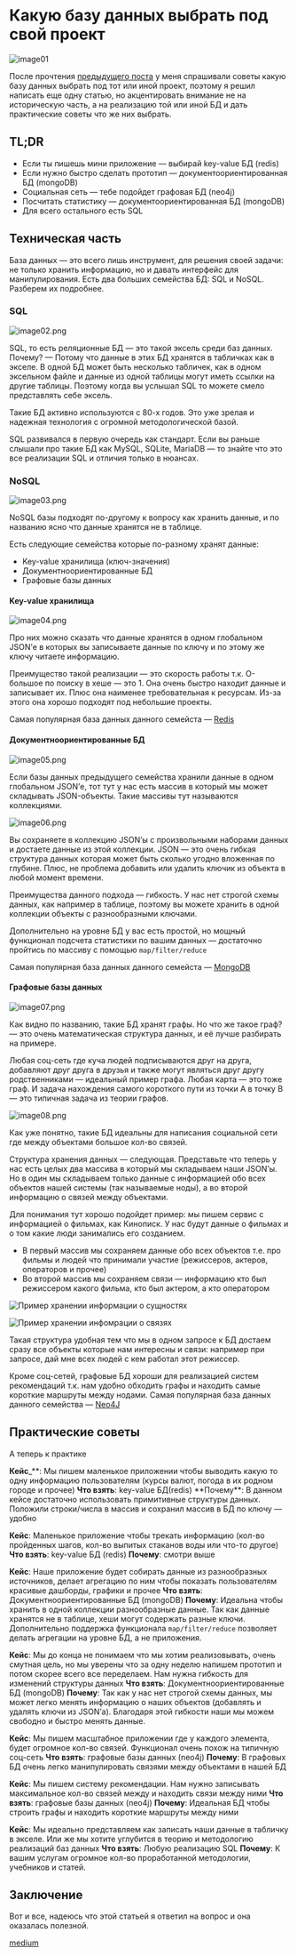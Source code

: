 # Какую базу данных выбрать под свой проект

<!--- Photo by <a href="https://unsplash.com/@tingeyinjurylawfirm?utm_source=unsplash&utm_medium=referral&utm_content=creditCopyText">Tingey Injury Law Firm</a> on <a href="https://unsplash.com/?utm_source=unsplash&utm_medium=referral&utm_content=creditCopyText">Unsplash</a> --->

![image01](image01.jpg)

После прочтения [предыдущего поста](https://kopilov-vlad.medium.com/%D0%BE%D1%82%D0%BA%D1%83%D0%B4%D0%B0-%D1%82%D0%B0%D0%BA%D0%BE%D0%B9-%D0%B7%D0%BE%D0%BE%D0%BF%D0%B0%D1%80%D0%BA-%D0%B1%D0%B0%D0%B7-%D0%B4%D0%B0%D0%BD%D0%BD%D1%8B%D1%85-%D0%B8%D0%BB%D0%B8-%D0%B2%D0%B2%D0%B5%D0%B4%D0%B5%D0%BD%D0%B8%D0%B5-%D0%B2-%D1%80%D0%B0%D0%B7%D0%BD%D0%BE%D0%BE%D0%B1%D1%80%D0%B0%D0%B7%D0%B8%D0%B5-%D0%B1%D0%B4-a99a0fc2371c) у меня спрашивали советы какую базу данных выбрать под тот или иной проект, поэтому я решил написать еще одну статью, но акцентировать внимание не на историческую часть, а на реализацию той или иной БД и дать практические советы что же них выбрать.

## TL;DR

- Если ты пишешь мини приложение — выбирай key-value БД (redis)
- Если нужно быстро сделать прототип — документоориентированная БД (mongoDB)
- Социальная сеть — тебе подойдет графовая БД (neo4j)
- Посчитать статистику — документоориентированная БД (mongoDB)
- Для всего остального есть SQL

## Техническая часть

База данных — это всего лишь инструмент, для решения своей задачи: не только хранить информацию, но и давать интерфейс для манипулирования. Есть два больших семейства БД: SQL и NoSQL. Разберем их подробнее.

### SQL

![image02.png](image02.png)

SQL, то есть реляционные БД — это такой эксель среди баз данных.
Почему? — Потому что данные в этих БД хранятся в табличках как в экселе. В одной БД может быть несколько табличек, как в одном эксельном файле и данные из одной таблицы могут иметь ссылки на другие таблицы. Поэтому когда вы услышал SQL то можете смело представлять себе эксель.

Такие БД активно используются с 80-х годов. Это уже зрелая и надежная технология с огромной методологической базой.

SQL развивался в первую очередь как стандарт. Если вы раньше слышали про такие БД как MySQL, SQLite, MariaDB — то знайте что это все реализации SQL и отличия только в нюансах.

### NoSQL

<!--- Picture from https://neo4j.com  ---->

![image03.png](image03.png)

NoSQL базы подходят по-другому к вопросу как хранить данные, и по названию ясно что данные хранятся не в таблице.

Есть следующие семейства которые по-разному хранят данные:

- Key-value хранилища (ключ-значения)
- Документноориентированные БД
- Графовые базы данных

#### Key-value хранилища

![image04.png](image04.png)

Про них можно сказать что данные хранятся в одном глобальном JSON’е в которых вы записываете данные по ключу и по этому же ключу читаете информацию.

Преимущество такой реализации — это скорость работы т.к. O-большое по поиску в хеше — это 1. Она очень быстро находит данные и записывает их. Плюс она наименее требовательная к ресурсам. Из-за этого она хорошо подходят под небольшие проекты.

Самая популярная база данных данного семейста — [Redis](https://redis.io/)

#### Документноориентированные БД

![image05.png](image05.png)

Если базы данных предыдущего семейства хранили данные в одном глобальном JSON’е, тот тут у нас есть массив в который мы может складывать JSON-объекты. Такие массивы тут называются коллекциями.

<!--- Picture from https://docs.mongodb.com --->

![image06.png](image06.png)

Вы сохраняете в коллекцию JSON’ы с произвольными наборами данных и достаете данные из этой коллекции. JSON — это очень гибкая структура данных которая может быть сколько угодно вложенная по глубине. Плюс, не проблема добавить или удалить ключик из объекта в любой момент времени.

Преимущества данного подхода — гибкость. У нас нет строгой схемы данных, как например в таблице, поэтому вы можете хранить в одной коллекции объекты с разнообразными ключами.

Дополнительно на уровне БД у вас есть простой, но мощный функционал подсчета статистики по вашим данных — достаточно пройтись по массиву с помощью `map/filter/reduce`

Самая популярная база данных данного семейста — [MongoDB](https://www.mongodb.com/)

#### Графовые базы данных

![image07.png](image07.png)

Как видно по названию, такие БД хранят графы. Но что же такое граф? — это очень математическая структура данных, и её лучше разбирать на примере.

Любая соц-сеть где куча людей подписываются друг на друга, добавляют друг друга в друзья и также могут являться друг другу родственниками — идеальный пример графа. Любая карта — это тоже граф. И задача нахождения самого короткого пути из точки A в точку B — это типичная задача из теории графов.

<!--- Picture from https://www.freecodecamp.org --->

![image08.png](image08.png)

Как уже понятно, такие БД идеальны для написания социальной сети где между объектами большое кол-во связей.

Структура хранения данных — следующая. Представьте что теперь у нас есть целых два массива в который мы складываем наши JSON’ы. Но в один мы складываем только данные с информацией обо всех объектов нашей системы (так называемые ноды), а во второй информацию о связей между объектами.

Для понимания тут хорошо подойдет пример: мы пишем сервис с информацией о фильмах, как Кинописк. У нас будут данные о фильмах и о том какие люди занимались его созданием.

- В первый массив мы сохраняем данные обо всех объектов т.е. про фильмы и людей что принимали участие (режиссеров, актеров, операторов и прочее)
- Во второй массив мы сохраняем связи — информацию кто был режиссером какого фильма, кто был актером, а кто оператором

![Пример хранении информации о сущностях](image09.png)

![Пример хранении инфомрации о связях](image10.png)

Такая структура удобная тем что мы в одном запросе к БД достаем сразу все объекты которые нам интересны и связи: например при запросе, дай мне всех людей с кем работал этот режиссер.

Кроме соц-сетей, графовые БД хороши для реализацией систем рекомендаций т.к. нам удобно обходить графы и находить самые короткие маршруты между нодами. Самая популярная база данных данного семейства — [Neo4J](https://neo4j.com/)

## Практические советы

А теперь к практике

**Кейс**\_**: Мы пишем маленькое приложении чтобы выводить какую то одну информацию пользователям (курсы валют, погода в их родном городе и прочее)
**Что взять**: key-value БД(redis)
**Почему\*\*: В данном кейсе достаточно использовать примитивные структуры данных. Положили строки/числа в массив и сохранил массив в БД по ключу — удобно

**Кейс**: Маленькое приложение чтобы трекать информацию (кол-во пройденных шагов, кол-во выпитых стаканов воды или что-то другое)
**Что взять**: key-value БД (redis)
**Почему**: смотри выше

**Кейс**: Наше приложение будет собирать данные из разнообразных источников, делает агрегацию по ним чтобы показать пользователям красивые дашборды, графики и прочее
**Что взять**: Документноориентированные БД (mongoDB)
**Почему**: Идеальна чтобы хранить в одной коллекции разнообразные данные. Так как данные хранятся не в таблице, хеши могут содержать разные ключи. Дополнительно поддержка функционала `map/filter/reduce` позволяет делать агрегации на уровне БД, а не приложения.

**Кейс**: Мы до конца не понимаем что мы хотим реализовывать, очень смутная цель, но мы уверены что за одну неделю напишем прототип и потом скорее всего все переделаем. Нам нужна гибкость для изменений структуры данных
**Что взять**: Документноориентированные БД (mongoDB)
**Почему**: Так как у нас нет строгой схемы данных, мы может легко менять информацию о наших объектов (добавлять и удалять ключи из JSON’а). Благодаря этой гибкости наши мы можем свободно и быстро менять данные.

**Кейс**: Мы пишем масштабное приложении где у каждого элемента, будет огромное кол-во связей. Функционал очень похож на типичную соц-сеть
**Что взять**: графовые базы данных (neo4j)
**Почему**: В графовых БД очень легко манипулировать связями между объектами в нашей БД

**Кейс**: Мы пишем систему рекомендации. Нам нужно записывать максимальное кол-во связей между и находить связи между ними
**Что взять**: графовые базы данных (neo4j)
**Почему**: Идеальная БД чтобы строить графы и находить короткие маршруты между ними

**Кейс**: Мы идеально представляем как записать наши данные в табличку в экселе. Или же мы хотите углубится в теорию и методологию реализаций баз данных
**Что взять**: Любую реализацию SQL
**Почему**: К вашим услугам огромное кол-во проработанной методологии, учебников и статей.

## Заключение

Вот и все, надеюсь что этой статьей я ответил на вопрос и она оказалась полезной.

[medium](https://kopilov-vlad.medium.com/какую-базу-данных-выбрать-под-свой-проект-264a265db188)

